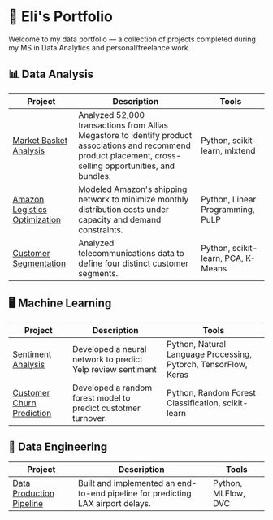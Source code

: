 # 🎯 Eli's Portfolio

Welcome to my data portfolio — a collection of projects completed during my MS in Data Analytics and personal/freelance work.

## 📊 Data Analysis

| Project | Description | Tools |
|--------|-------------|-------|
| [Market Basket Analysis](https://github.com/elianalyst/Market-Basket-Analysis) | Analyzed 52,000 transactions from Allias Megastore to identify product associations and recommend product placement, cross-selling opportunities, and bundles. | Python, scikit-learn, mlxtend |
| [Amazon Logistics Optimization](https://github.com/elianalyst/Logistics-Optimization) | Modeled Amazon's shipping network to minimize monthly distribution costs under capacity and demand constraints. | Python, Linear Programming, PuLP|
| [Customer Segmentation](https://github.com/elianalyst/Customer-Segmentation) | Analyzed telecommunications data to define four distinct customer segments. | Python, scikit-learn, PCA, K-Means |

## 🖥️ Machine Learning

| Project | Description | Tools |
|--------|-------------|-------|
| [Sentiment Analysis](https://github.com/elianalyst/Sentiment-Analysis) | Developed a neural network to predict Yelp review sentiment |Python, Natural Language Processing, Pytorch, TensorFlow, Keras|
| [Customer Churn Prediction](https://github.com/elianalyst/Customer-Churn) | Developed a random forest model to predict custotmer turnover. |Python, Random Forest Classification, scikit-learn |

## 🔧 Data Engineering

| Project | Description | Tools |
|--------|-------------|-------|
| [Data Production Pipeline](https://github.com/elianalyst/Data-Production-Pipeline) | Built and implemented an end-to-end pipeline for predicting LAX airport delays. |Python, MLFlow, DVC |
